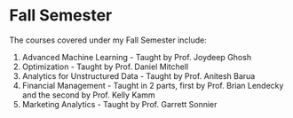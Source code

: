 # Fall Semester

The courses covered under my Fall Semester include: 
1. Advanced Machine Learning - Taught by Prof. Joydeep Ghosh
2. Optimization - Taught by Prof. Daniel Mitchell
3. Analytics for Unstructured Data  - Taught by Prof. Anitesh Barua
4. Financial Management - Taught in 2 parts, first by Prof. Brian Lendecky and the second by Prof. Kelly Kamm
5. Marketing Analytics - Taught by Prof. Garrett Sonnier

